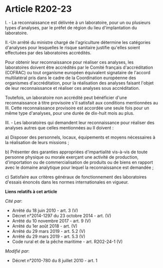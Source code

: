 # Article R202-23

I. - La reconnaissance est délivrée à un laboratoire, pour un ou plusieurs types d'analyses, par le préfet de région du lieu
d'implantation du laboratoire. 

II.-Un arrêté du ministre chargé de l'agriculture détermine les catégories d'analyses pour lesquelles le risque sanitaire
justifie qu'elles soient effectuées par des laboratoires accrédités. 

Pour obtenir leur reconnaissance pour réaliser ces analyses, les laboratoires doivent être accrédités par le Comité français
d'accréditation (COFRAC) ou tout organisme européen équivalent signataire de l'accord multilatéral pris dans le cadre de la
Coordination européenne des organismes d'accréditation, pour la réalisation des analyses faisant l'objet de leur
reconnaissance et réaliser ces analyses sous accréditation. 

Toutefois, un laboratoire non accrédité peut bénéficier d'une reconnaissance à titre provisoire s'il satisfait aux conditions
mentionnées au III. Cette reconnaissance provisoire est accordée une seule fois pour un même type d'analyses, pour une durée
de dix-huit mois au plus. 

III. - Les laboratoires qui demandent leur reconnaissance pour réaliser des analyses autres que celles mentionnées au II
doivent : 

a) Disposer des personnels, locaux, équipements et moyens nécessaires à la réalisation de leurs missions ; 

b) Présenter des garanties appropriées d'impartialité vis-à-vis de toute personne physique ou morale exerçant une activité de
production, d'importation ou de commercialisation de produits ou de biens en rapport avec le domaine analytique pour lequel
la reconnaissance est demandée ; 

c) Satisfaire aux critères généraux de fonctionnement des laboratoires d'essais énoncés dans les normes internationales en
vigueur.

**Liens relatifs à cet article**

_Cité par_:

  - Arrêté du 18 juin 2010 - art. 3 (V)
  - Décret n°2014-1297 du 23 octobre 2014 - art. (V)
  - Arrêté du 10 novembre 2017 - art. 9 (V)
  - Arrêté du 1er août 2018 - art. (V)
  - Arrêté du 29 mars 2019 - art. 5.2 (V)
  - Arrêté du 29 mars 2019 - art. 5.3 (V)
  - Code rural et de la pêche maritime - art. R202-24-1 (V)

_Modifié par_:

  - Décret n°2010-780 du 8 juillet 2010 - art. 1
